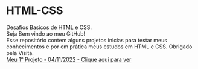# HTML-CSS
 Desafios Basicos de HTML e CSS.<br>
    Seja Bem vindo ao meu GitHub!<br>
    Esse repositório contem alguns projetos inicias para testar meus conhecimentos e por em prática meus estudos em HTML e CSS.
    Obrigado pela Visita. <br>
<a href="https://aguiarziin.github.io/HTML-CSS/Projetos/projeto-1/index.html" target="_blank" >Meu 1° Projeto - 04/11/2022 - Clique aqui para ver</a>